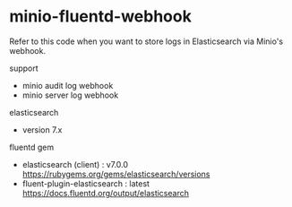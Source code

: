 # minio-fluentd-webhook

Refer to this code when you want to store logs in Elasticsearch via Minio's webhook.

support
- minio audit log webhook
- minio server log webhook

elasticsearch
- version 7.x

fluentd gem
- elasticsearch (client) : v7.0.0 https://rubygems.org/gems/elasticsearch/versions
- fluent-plugin-elasticsearch : latest https://docs.fluentd.org/output/elasticsearch
